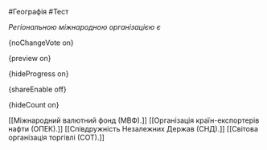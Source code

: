#Географія #Тест

*Регіональною міжнародною організацією є*

{noChangeVote on}

{preview on}

{hideProgress on}

{shareEnable off}

{hideCount on}

[[Міжнародний валютний фонд (МВФ).]]
[[Організація країн-експортерів нафти (ОПЕК).]]
[[Співдружність Незалежних Держав (СНД).]]
[[Світова організація торгівлі (СОТ).]]
